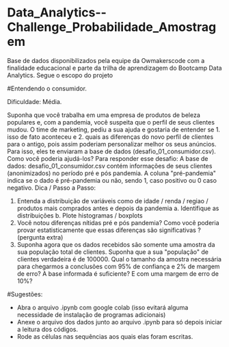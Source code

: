 # Data_Analytics--Challenge_Probabilidade_Amostragem

Base de dados disponibilizados pela equipe da Owmakerscode com a finalidade educacional e parte da trilha de aprendizagem do Bootcamp Data Analytics. 
Segue o escopo do projeto 

#Entendendo o consumidor.


Dificuldade: Média.

Suponha que você trabalha em uma empresa de produtos de beleza populares e, com a pandemia, você suspeita que o perfil de seus clientes mudou. O time de marketing,
pediu a sua ajuda e gostaria de entender se 1. isso de fato aconteceu e 2. quais as diferenças do novo perfil de clientes para o antigo, pois assim poderiam personalizar
melhor os seus anúncios. Para isso, eles te enviaram a base de dados (desafio_01_consumidor.csv). Como você poderia ajudá-los?
Para responder esse desafio:
A base de dados: desafio_01_consumidor.csv contém informações de seus clientes
(anonimizados) no período pré e pós pandemia. A coluna "pré-pandemia" indica se o
dado é pré-pandemia ou não, sendo 1, caso positivo ou 0 caso negativo.
Dica / Passo a Passo:
  1. Entenda a distribuição de variáveis como de idade / renda / regiao /
produtos mais comprados antes e depois da pandemia
    a. Identifique as distribuições
    b. Plote histogramas / boxplots
  2. Você notou diferenças nítidas pré e pós pandemia? Como você poderia
provar estatisticamente que essas diferenças são significativas ? (pergunta
extra)
  3. Suponha agora que os dados recebidos são somente uma amostra da sua
população total de clientes. Suponha que a sua "população" de clientes
verdadeira é de 100000. Qual o tamanho da amostra necessária para
chegarmos a conclusões com 95% de confiança e 2% de margem de erro? A
base informada é suficiente? E com uma margem de erro de 10%?


#Sugestões:
  - Abra o arquivo .ipynb com google colab (isso evitará alguma necessidade de instalação de programas adicionais)
  - Anexe o arquivo dos dados junto ao arquivo .ipynb para só depois iniciar a leitura dos códigos. 
  - Rode as células nas sequências aos quais elas foram escritas. 

